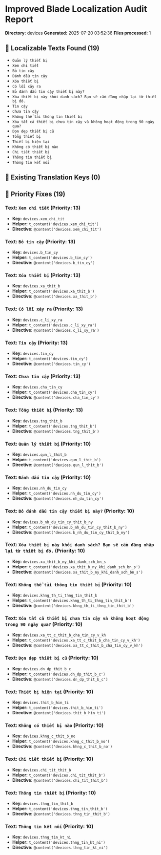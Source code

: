 # Improved Blade Localization Audit Report

**Directory:** devices
**Generated:** 2025-07-20 03:52:36
**Files processed:** 1

## 📝 Localizable Texts Found (19)

- `Quản lý thiết bị`
- `Xem chi tiết`
- `Bỏ tin cậy`
- `Đánh dấu tin cậy`
- `Xóa thiết bị`
- `Có lỗi xảy ra`
- `Bỏ đánh dấu tin cậy thiết bị này?`
- `Xóa thiết bị này khỏi danh sách? Bạn sẽ cần đăng nhập lại từ thiết bị đó.`
- `Tin cậy`
- `Chưa tin cậy`
- `Không thể tải thông tin thiết bị`
- `Xóa tất cả thiết bị chưa tin cậy và không hoạt động trong 90 ngày qua?`
- `Dọn dẹp thiết bị cũ`
- `Tổng thiết bị`
- `Thiết bị hiện tại`
- `Không có thiết bị nào`
- `Chi tiết thiết bị`
- `Thông tin thiết bị`
- `Thông tin kết nối`

## 🔑 Existing Translation Keys (0)


## 🎯 Priority Fixes (19)

### Text: `Xem chi tiết` (Priority: 13)
- **Key:** `devices.xem_chi_tit`
- **Helper:** `t_content('devices.xem_chi_tit')`
- **Directive:** `@content('devices.xem_chi_tit')`

### Text: `Bỏ tin cậy` (Priority: 13)
- **Key:** `devices.b_tin_cy`
- **Helper:** `t_content('devices.b_tin_cy')`
- **Directive:** `@content('devices.b_tin_cy')`

### Text: `Xóa thiết bị` (Priority: 13)
- **Key:** `devices.xa_thit_b`
- **Helper:** `t_content('devices.xa_thit_b')`
- **Directive:** `@content('devices.xa_thit_b')`

### Text: `Có lỗi xảy ra` (Priority: 13)
- **Key:** `devices.c_li_xy_ra`
- **Helper:** `t_content('devices.c_li_xy_ra')`
- **Directive:** `@content('devices.c_li_xy_ra')`

### Text: `Tin cậy` (Priority: 13)
- **Key:** `devices.tin_cy`
- **Helper:** `t_content('devices.tin_cy')`
- **Directive:** `@content('devices.tin_cy')`

### Text: `Chưa tin cậy` (Priority: 13)
- **Key:** `devices.cha_tin_cy`
- **Helper:** `t_content('devices.cha_tin_cy')`
- **Directive:** `@content('devices.cha_tin_cy')`

### Text: `Tổng thiết bị` (Priority: 13)
- **Key:** `devices.tng_thit_b`
- **Helper:** `t_content('devices.tng_thit_b')`
- **Directive:** `@content('devices.tng_thit_b')`

### Text: `Quản lý thiết bị` (Priority: 10)
- **Key:** `devices.qun_l_thit_b`
- **Helper:** `t_content('devices.qun_l_thit_b')`
- **Directive:** `@content('devices.qun_l_thit_b')`

### Text: `Đánh dấu tin cậy` (Priority: 10)
- **Key:** `devices.nh_du_tin_cy`
- **Helper:** `t_content('devices.nh_du_tin_cy')`
- **Directive:** `@content('devices.nh_du_tin_cy')`

### Text: `Bỏ đánh dấu tin cậy thiết bị này?` (Priority: 10)
- **Key:** `devices.b_nh_du_tin_cy_thit_b_ny`
- **Helper:** `t_content('devices.b_nh_du_tin_cy_thit_b_ny')`
- **Directive:** `@content('devices.b_nh_du_tin_cy_thit_b_ny')`

### Text: `Xóa thiết bị này khỏi danh sách? Bạn sẽ cần đăng nhập lại từ thiết bị đó.` (Priority: 10)
- **Key:** `devices.xa_thit_b_ny_khi_danh_sch_bn_s`
- **Helper:** `t_content('devices.xa_thit_b_ny_khi_danh_sch_bn_s')`
- **Directive:** `@content('devices.xa_thit_b_ny_khi_danh_sch_bn_s')`

### Text: `Không thể tải thông tin thiết bị` (Priority: 10)
- **Key:** `devices.khng_th_ti_thng_tin_thit_b`
- **Helper:** `t_content('devices.khng_th_ti_thng_tin_thit_b')`
- **Directive:** `@content('devices.khng_th_ti_thng_tin_thit_b')`

### Text: `Xóa tất cả thiết bị chưa tin cậy và không hoạt động trong 90 ngày qua?` (Priority: 10)
- **Key:** `devices.xa_tt_c_thit_b_cha_tin_cy_v_kh`
- **Helper:** `t_content('devices.xa_tt_c_thit_b_cha_tin_cy_v_kh')`
- **Directive:** `@content('devices.xa_tt_c_thit_b_cha_tin_cy_v_kh')`

### Text: `Dọn dẹp thiết bị cũ` (Priority: 10)
- **Key:** `devices.dn_dp_thit_b_c`
- **Helper:** `t_content('devices.dn_dp_thit_b_c')`
- **Directive:** `@content('devices.dn_dp_thit_b_c')`

### Text: `Thiết bị hiện tại` (Priority: 10)
- **Key:** `devices.thit_b_hin_ti`
- **Helper:** `t_content('devices.thit_b_hin_ti')`
- **Directive:** `@content('devices.thit_b_hin_ti')`

### Text: `Không có thiết bị nào` (Priority: 10)
- **Key:** `devices.khng_c_thit_b_no`
- **Helper:** `t_content('devices.khng_c_thit_b_no')`
- **Directive:** `@content('devices.khng_c_thit_b_no')`

### Text: `Chi tiết thiết bị` (Priority: 10)
- **Key:** `devices.chi_tit_thit_b`
- **Helper:** `t_content('devices.chi_tit_thit_b')`
- **Directive:** `@content('devices.chi_tit_thit_b')`

### Text: `Thông tin thiết bị` (Priority: 10)
- **Key:** `devices.thng_tin_thit_b`
- **Helper:** `t_content('devices.thng_tin_thit_b')`
- **Directive:** `@content('devices.thng_tin_thit_b')`

### Text: `Thông tin kết nối` (Priority: 10)
- **Key:** `devices.thng_tin_kt_ni`
- **Helper:** `t_content('devices.thng_tin_kt_ni')`
- **Directive:** `@content('devices.thng_tin_kt_ni')`

